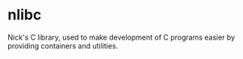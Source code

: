 # nlibc

Nick's C library, used to make development of C programs easier by providing containers and utilities.
